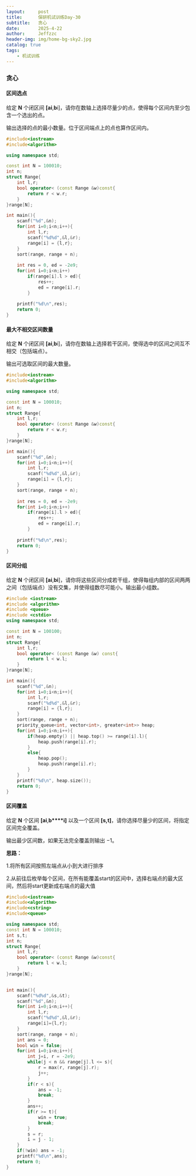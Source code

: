 ```yaml
---
layout:     post
title:      保研机试训练Day-30
subtitle:   贪心
date:       2025-4-22
author:     Jeffzzc
header-img: img/home-bg-sky2.jpg
catalog: true
tags:
    - 机试训练
---
```

### 贪心

#### 区间选点

给定 **N** 个闭区间 **[**a**i**,**b**i]，请你在数轴上选择尽量少的点，使得每个区间内至少包含一个选出的点。

输出选择的点的最小数量。位于区间端点上的点也算作区间内。

```cpp
#include<iostream>
#include<algorithm>

using namespace std;

const int N = 100010;
int n;
struct Range{
    int l,r;
    bool operator< (const Range &w)const{
        return r < w.r;
    }
}range[N];

int main(){
    scanf("%d",&n);
    for(int i=0;i<n;i++){
        int l,r;
        scanf("%d%d",&l,&r);
        range[i] = {l,r};
    }
    sort(range, range + n);
  
    int res = 0, ed = -2e9;
    for(int i=0;i<n;i++)
        if(range[i].l > ed){
            res++;
            ed = range[i].r;
        }
  
    printf("%d\n",res);
    return 0;
}
```

#### 最大不相交区间数量

给定 **N** 个闭区间 **[**a**i**,**b**i]，请你在数轴上选择若干区间，使得选中的区间之间互不相交（包括端点）。

输出可选取区间的最大数量。

```cpp
#include<iostream>
#include<algorithm>

using namespace std;

const int N = 100010;
int n;
struct Range{
    int l,r;
    bool operator< (const Range &w)const{
        return r < w.r;
    }
}range[N];

int main(){
    scanf("%d",&n);
    for(int i=0;i<n;i++){
        int l,r;
        scanf("%d%d",&l,&r);
        range[i] = {l,r};
    }
    sort(range, range + n);
  
    int res = 0, ed = -2e9;
    for(int i=0;i<n;i++)
        if(range[i].l > ed){
            res++;
            ed = range[i].r;
        }
  
    printf("%d\n",res);
    return 0;
}
```

#### 区间分组

给定 **N** 个闭区间 **[**a**i**,**bi**]，请你将这些区间分成若干组，使得每组内部的区间两两之间（包括端点）没有交集，并使得组数尽可能小。输出最小组数。

```cpp
#include <iostream>
#include <algorithm>
#include <queue>
#include <cstdio>
using namespace std;

const int N = 100100;
int n;
struct Range{
    int l,r;
    bool operator< (const Range &w) const{
        return l < w.l;
    }
}range[N];

int main(){
    scanf("%d",&n);
    for(int i=0;i<n;i++){
        int l,r;
        scanf("%d%d",&l,&r);
        range[i] = {l,r};
    }
    sort(range, range + n);
    priority_queue<int, vector<int>, greater<int>> heap;
    for(int i=0;i<n;i++){
        if(heap.empty() || heap.top() >= range[i].l){
            heap.push(range[i].r);
        }
        else{
            heap.pop();
            heap.push(range[i].r);
        }
    }
    printf("%d\n", heap.size());
    return 0;
}
```

#### 区间覆盖

给定 **N** 个区间 **[**a**i**,**b****i]** 以及一个区间 **[**s**,**t**]**，请你选择尽量少的区间，将指定区间完全覆盖。

输出最少区间数，如果无法完全覆盖则输出 −1。

**思路：**

1.将所有区间按照左端点从小到大进行排序

2.从前往后枚举每个区间，在所有能覆盖start的区间中，选择右端点的最大区间，然后将start更新成右端点的最大值

```cpp
#include<iostream>
#include<algorithm>
#include<cstring>
#include<queue>

using namespace std;
const int N = 100010;
int s,t;
int n;
struct Range{
    int l,r;
    bool operator< (const Range &w)const{
        return l < w.l;
    }
}range[N];


int main(){
    scanf("%d%d",&s,&t);
    scanf("%d",&n);
    for(int i=0;i<n;i++){
        int l,r;
        scanf("%d%d",&l,&r);
        range[i]={l,r};
    }
    sort(range, range + n);
    int ans = 0;
    bool win = false;
    for(int i=0;i<n;i++){
        int j=i, r = -2e9;
        while(j < n && range[j].l <= s){
            r = max(r, range[j].r);
            j++;
        }
        if(r < s){
            ans = -1;
            break;
        }
        ans++;
        if(r >= t){
            win = true;
            break;
        }
        s = r;
        i = j - 1;
    }
    if(!win) ans = -1;
    printf("%d\n",ans);
    return 0;
}
```

